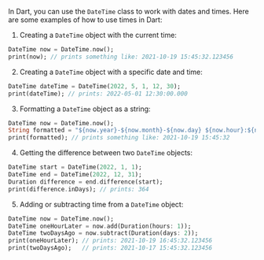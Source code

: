In Dart, you can use the `DateTime` class to work with dates and times. Here are some examples of how to use times in Dart:

1. Creating a `DateTime` object with the current time:

```dart
DateTime now = DateTime.now();
print(now); // prints something like: 2021-10-19 15:45:32.123456
```

2. Creating a `DateTime` object with a specific date and time:

```dart
DateTime dateTime = DateTime(2022, 5, 1, 12, 30);
print(dateTime); // prints: 2022-05-01 12:30:00.000
```

3. Formatting a `DateTime` object as a string:

```dart
DateTime now = DateTime.now();
String formatted = "${now.year}-${now.month}-${now.day} ${now.hour}:${now.minute}:${now.second}";
print(formatted); // prints something like: 2021-10-19 15:45:32
```

4. Getting the difference between two `DateTime` objects:

```dart
DateTime start = DateTime(2022, 1, 1);
DateTime end = DateTime(2022, 12, 31);
Duration difference = end.difference(start);
print(difference.inDays); // prints: 364
```

5. Adding or subtracting time from a `DateTime` object:

```dart
DateTime now = DateTime.now();
DateTime oneHourLater = now.add(Duration(hours: 1));
DateTime twoDaysAgo = now.subtract(Duration(days: 2));
print(oneHourLater); // prints: 2021-10-19 16:45:32.123456
print(twoDaysAgo);   // prints: 2021-10-17 15:45:32.123456
```